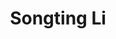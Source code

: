 ---
layout: page
title: Songting Li
description: 
img: assets/img/songting_li.jpg
redirect: https://ins.sjtu.edu.cn/people/songtingli/
year: 2018
category: Principal Investigators
email: songting@sjtu.edu.cn
github_username:
---